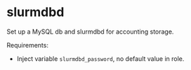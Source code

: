 slurmdbd
========

Set up a MySQL db and slurmdbd for accounting storage.

Requirements:
- Inject variable `slurmdbd_password`, no default value in role.
